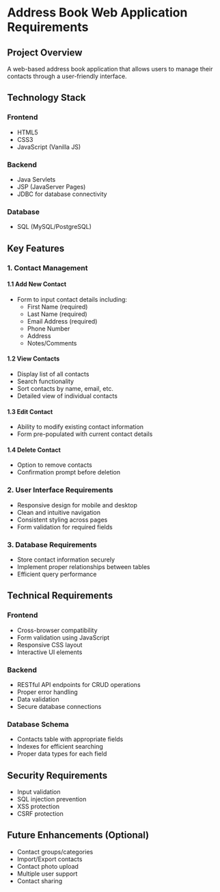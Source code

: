 # Address Book Web Application Requirements

## Project Overview
A web-based address book application that allows users to manage their contacts through a user-friendly interface.

## Technology Stack
### Frontend
- HTML5
- CSS3
- JavaScript (Vanilla JS)

### Backend
- Java Servlets
- JSP (JavaServer Pages)
- JDBC for database connectivity

### Database
- SQL (MySQL/PostgreSQL)

## Key Features

### 1. Contact Management
#### 1.1 Add New Contact
- Form to input contact details including:
  - First Name (required)
  - Last Name (required)
  - Email Address (required)
  - Phone Number
  - Address
  - Notes/Comments

#### 1.2 View Contacts
- Display list of all contacts
- Search functionality
- Sort contacts by name, email, etc.
- Detailed view of individual contacts

#### 1.3 Edit Contact
- Ability to modify existing contact information
- Form pre-populated with current contact details

#### 1.4 Delete Contact
- Option to remove contacts
- Confirmation prompt before deletion

### 2. User Interface Requirements
- Responsive design for mobile and desktop
- Clean and intuitive navigation
- Consistent styling across pages
- Form validation for required fields

### 3. Database Requirements
- Store contact information securely
- Implement proper relationships between tables
- Efficient query performance

## Technical Requirements

### Frontend
- Cross-browser compatibility
- Form validation using JavaScript
- Responsive CSS layout
- Interactive UI elements

### Backend
- RESTful API endpoints for CRUD operations
- Proper error handling
- Data validation
- Secure database connections

### Database Schema
- Contacts table with appropriate fields
- Indexes for efficient searching
- Proper data types for each field

## Security Requirements
- Input validation
- SQL injection prevention
- XSS protection
- CSRF protection

## Future Enhancements (Optional)
- Contact groups/categories
- Import/Export contacts
- Contact photo upload
- Multiple user support
- Contact sharing 